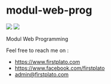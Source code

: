 # modul-web-prog

<img src="https://img.shields.io/github/license/ipang-dwi/xdesktop.svg" /> <img src="https://img.shields.io/badge/lab-firstplato.com-red.svg" />

Modul Web Programming

Feel free to reach me on :
- https://www.firstplato.com
- https://www.facebook.com/firstplato
- admin@firstplato.com
